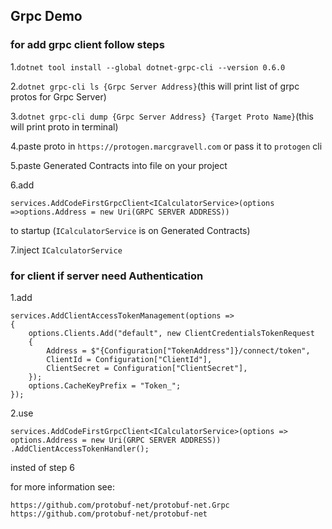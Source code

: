 ## Grpc Demo 
### for add grpc client follow steps  

1.`dotnet tool install --global dotnet-grpc-cli --version 0.6.0`

2.`dotnet grpc-cli ls {Grpc Server Address}`(this will print list of grpc protos for Grpc Server)

3.`dotnet grpc-cli dump {Grpc Server Address} {Target Proto Name}`(this will print proto in terminal)

4.paste proto in `https://protogen.marcgravell.com` or pass it to `protogen` cli

5.paste Generated Contracts into file on your project

6.add 

    services.AddCodeFirstGrpcClient<ICalculatorService>(options =>options.Address = new Uri(GRPC SERVER ADDRESS))
to startup
(`ICalculatorService` is on Generated Contracts)


7.inject `ICalculatorService`

### for client if server need Authentication 

1.add

    services.AddClientAccessTokenManagement(options =>
    {
        options.Clients.Add("default", new ClientCredentialsTokenRequest
        {
            Address = $"{Configuration["TokenAddress"]}/connect/token",
            ClientId = Configuration["ClientId"],
            ClientSecret = Configuration["ClientSecret"],
        });
        options.CacheKeyPrefix = "Token_";
    });

2.use 

    services.AddCodeFirstGrpcClient<ICalculatorService>(options => options.Address = new Uri(GRPC SERVER ADDRESS))
    .AddClientAccessTokenHandler();
insted of step 6

for more information see:

    https://github.com/protobuf-net/protobuf-net.Grpc
    https://github.com/protobuf-net/protobuf-net
